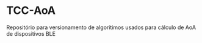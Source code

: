 # TCC-AoA
Repositório para versionamento de algoritimos usados para cálculo de AoA de dispositivos BLE  
